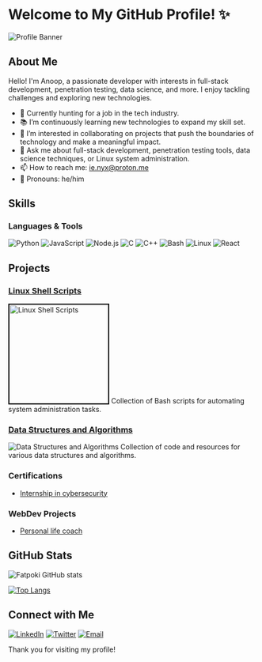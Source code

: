# Welcome to My GitHub Profile! ✨

![Profile Banner](https://github.com/vu1n4r4b13/vu1n4r4b13/assets/75870938/d99b7292-d9df-4c4e-a168-3c4420960d60)



## About Me

Hello! I'm Anoop, a passionate developer with interests in full-stack development, penetration testing, data science, and more. I enjoy tackling challenges and exploring new technologies.

- 🔪 Currently hunting for a job in the tech industry.
- 📚 I’m continuously learning new technologies to expand my skill set.
- 🤝 I’m interested in collaborating on projects that push the boundaries of technology and make a meaningful impact.
- 💬 Ask me about full-stack development, penetration testing tools, data science techniques, or Linux system administration.
- 📫 How to reach me: [ie.nyx@proton.me](mailto:ie.nyx@proton.me)
- 👦 Pronouns: he/him

## Skills

### Languages & Tools
![Python](https://img.shields.io/badge/Python-3776AB?style=for-the-badge&logo=python&logoColor=white)
![JavaScript](https://img.shields.io/badge/JavaScript-F7DF1E?style=for-the-badge&logo=javascript&logoColor=black)
![Node.js](https://img.shields.io/badge/Node.js-43853D?style=for-the-badge&logo=node.js&logoColor=white)
![C](https://img.shields.io/badge/C-00599C?style=for-the-badge&logo=c&logoColor=white)
![C++](https://img.shields.io/badge/C++-00599C?style=for-the-badge&logo=c%2B%2B&logoColor=white)
![Bash](https://img.shields.io/badge/Bash-4EAA25?style=for-the-badge&logo=gnu-bash&logoColor=white)
![Linux](https://img.shields.io/badge/Linux-FCC624?style=for-the-badge&logo=linux&logoColor=black)
![React](https://img.shields.io/badge/React-61DAFB?style=for-the-badge&logo=react&logoColor=black)


## Projects


### [Linux Shell Scripts](https://github.com/anoop/linux-shell-scripts)
<img src="https://images.unsplash.com/photo-1629654291663-b91ad427698f?q=80&w=1074&auto=format&fit=crop&ixlib=rb-4.0.3&ixid=M3wxMjA3fDB8MHxwaG90by1wYWdlfHx8fGVufDB8fHx8fA%3D%3D?text=Linux+Shell+Scripts" alt="Linux Shell Scripts" style=" border: 2px solid #000; width: 200px; height: 200px; object-fit: cover;"/>
Collection of Bash scripts for automating system administration tasks.


### [Data Structures and Algorithms](https://github.com/username/data-structures-algorithms)
![Data Structures and Algorithms](<img src="https://bsmedia.business-standard.com/_media/bs/img/article/2016-11/29/full/1480399656-597.jpg" style="height:200px; width:200px; " />)
Collection of code and resources for various data structures and algorithms.


### Certifications
- [Internship in cybersecurity](https://www.dropbox.com/scl/fi/yixqmvryxmndqdt0701l4/Anoop-Sharma_Internship-completion.jpg?rlkey=63ub82auec1xyb0gjagxytbdd&dl=0)


### WebDev Projects 
- [Personal life coach](https://fatpoki.netlify.app)
## GitHub Stats

![Fatpoki GitHub stats](https://github-readme-stats.vercel.app/api?username=fatpoki&show_icons=true&theme=default)

[![Top Langs](https://github-readme-stats.vercel.app/api/top-langs/?username=fatpoki&layout=compact&theme=default)](https://github.com/anoop/github-readme-stats)

## Connect with Me

[![LinkedIn](https://img.shields.io/badge/LinkedIn-0A66C2?style=for-the-badge&logo=linkedin&logoColor=white)](https://www.linkedin.com/in/yourusername/)
[![Twitter](https://img.shields.io/badge/Twitter-1DA1F2?style=for-the-badge&logo=twitter&logoColor=white)](https://x.com/_sy1ph?s=09)
[![Email](https://img.shields.io/badge/Email-111?style=for-the-badge&logo=protonmail&logoColor=white)](mailto:as7235939640@gmail.com)

Thank you for visiting my profile!

